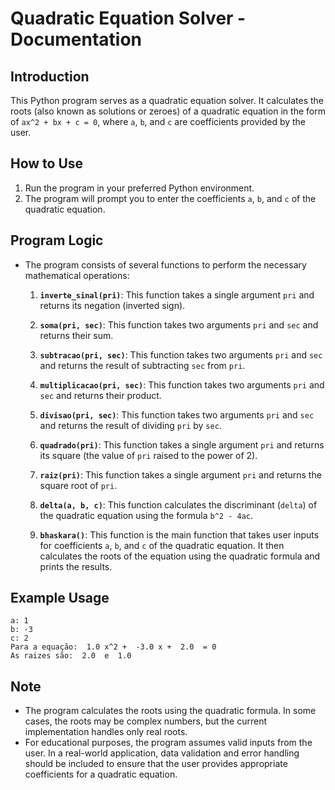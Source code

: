 # Quadratic Equation Solver - Documentation

## Introduction

This Python program serves as a quadratic equation solver. It calculates the roots (also known as solutions or zeroes) of a quadratic equation in the form of `ax^2 + bx + c = 0`, where `a`, `b`, and `c` are coefficients provided by the user.

## How to Use

1. Run the program in your preferred Python environment.
2. The program will prompt you to enter the coefficients `a`, `b`, and `c` of the quadratic equation.

## Program Logic

- The program consists of several functions to perform the necessary mathematical operations:

  1. **`inverte_sinal(pri)`**: This function takes a single argument `pri` and returns its negation (inverted sign).

  2. **`soma(pri, sec)`**: This function takes two arguments `pri` and `sec` and returns their sum.

  3. **`subtracao(pri, sec)`**: This function takes two arguments `pri` and `sec` and returns the result of subtracting `sec` from `pri`.

  4. **`multiplicacao(pri, sec)`**: This function takes two arguments `pri` and `sec` and returns their product.

  5. **`divisao(pri, sec)`**: This function takes two arguments `pri` and `sec` and returns the result of dividing `pri` by `sec`.

  6. **`quadrado(pri)`**: This function takes a single argument `pri` and returns its square (the value of `pri` raised to the power of 2).

  7. **`raiz(pri)`**: This function takes a single argument `pri` and returns the square root of `pri`.

  8. **`delta(a, b, c)`**: This function calculates the discriminant (`delta`) of the quadratic equation using the formula `b^2 - 4ac`.

  9. **`bhaskara()`**: This function is the main function that takes user inputs for coefficients `a`, `b`, and `c` of the quadratic equation. It then calculates the roots of the equation using the quadratic formula and prints the results.

## Example Usage

```
a: 1
b: -3
c: 2
Para a equação:  1.0 x^2 +  -3.0 x +  2.0  = 0
As raizes são:  2.0  e  1.0
```

## Note

- The program calculates the roots using the quadratic formula. In some cases, the roots may be complex numbers, but the current implementation handles only real roots.
- For educational purposes, the program assumes valid inputs from the user. In a real-world application, data validation and error handling should be included to ensure that the user provides appropriate coefficients for a quadratic equation.
